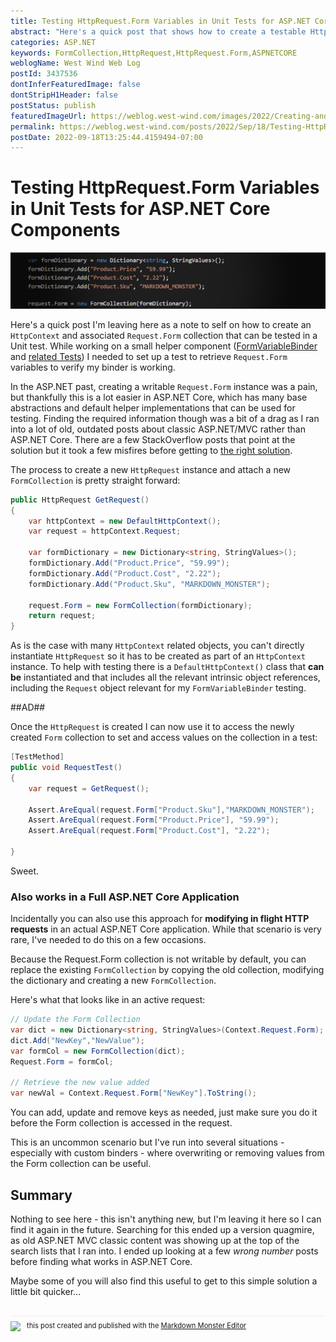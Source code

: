 ```yaml
---
title: Testing HttpRequest.Form Variables in Unit Tests for ASP.NET Core Components
abstract: "Here's a quick post that shows how to create a testable HttpRequest.Form collection so you can test form variables in a unit test. "
categories: ASP.NET
keywords: FormCollection,HttpRequest,HttpRequest.Form,ASPNETCORE
weblogName: West Wind Web Log
postId: 3437536
dontInferFeaturedImage: false
dontStripH1Header: false
postStatus: publish
featuredImageUrl: https://weblog.west-wind.com/images/2022/Creating-and-HttpRequest-Object-for-Testing-ASP.NET-Core-Request.Form-Values/Banner.png
permalink: https://weblog.west-wind.com/posts/2022/Sep/18/Testing-HttpRequestForm-Variables-in-Unit-Tests-for-ASPNET-Core-Components
postDate: 2022-09-18T13:25:44.4159494-07:00
---
```

# Testing HttpRequest.Form Variables in Unit Tests for ASP.NET Core Components

![](Banner.png)

Here's a quick post I'm leaving here as a note to self on how to create an `HttpContext` and associated `Request.Form` collection that can be tested in a Unit test. While working on a small helper component ([FormVariableBinder](https://github.com/RickStrahl/Westwind.AspNetCore/blob/master/Westwind.AspNetCore/Utilities/FormVariableBinder.cs) and  [related Tests](https://github.com/RickStrahl/Westwind.AspNetCore/blob/master/Westwind.AspNetCore.Tests/FormVariableBinderTests.cs)) I needed to set up a test to retrieve `Request.Form` variables to verify my binder is working.

In the ASP.NET past, creating a writable `Request.Form` instance was a pain, but thankfully this is a lot easier in ASP.NET Core, which has many base abstractions and default helper implementations that can be used for testing. Finding the required information though was a bit of a drag as I ran into a lot of old, outdated posts about classic ASP.NET/MVC rather than ASP.NET Core. There are a few StackOverflow posts that point at the solution but it took a few misfires before getting to [the right solution](https://stackoverflow.com/a/66536517/11197).

The process to create a new `HttpRequest` instance and attach a new `FormCollection` is pretty straight forward:

```csharp
public HttpRequest GetRequest()
{
    var httpContext = new DefaultHttpContext();
    var request = httpContext.Request;

    var formDictionary = new Dictionary<string, StringValues>();
    formDictionary.Add("Product.Price", "59.99");
    formDictionary.Add("Product.Cost", "2.22");
    formDictionary.Add("Product.Sku", "MARKDOWN_MONSTER");

    request.Form = new FormCollection(formDictionary); 
    return request;
}
```

As is the case with many `HttpContext` related objects, you can't directly instantiate `HttpRequest` so it has to be created as part of an `HttpContext` instance. To help with testing there is a `DefaultHttpContext()` class that **can be** instantiated and that includes all the relevant intrinsic object references, including  the `Request` object relevant for my `FormVariableBinder` testing.

##AD##

Once the `HttpRequest` is created I can now use it to access the newly created `Form` collection to set and access values on the collection in a test:

```csharp
[TestMethod]
public void RequestTest()
{
    var request = GetRequest();

    Assert.AreEqual(request.Form["Product.Sku"],"MARKDOWN_MONSTER");
    Assert.AreEqual(request.Form["Product.Price"], "59.99");
    Assert.AreEqual(request.Form["Product.Cost"], "2.22");

}
```

Sweet.

### Also works in a Full ASP.NET Core Application
Incidentally you can also use this approach for **modifying in flight HTTP requests** in an actual ASP.NET Core application. While that scenario is very rare, I've  needed to do this on a few occasions. 

Because the Request.Form collection is not writable by default, you can replace the existing `FormCollection` by copying the old collection, modifying the dictionary and creating a new `FormCollection`.

Here's what that looks like in an active request:

```csharp
// Update the Form Collection
var dict = new Dictionary<string, StringValues>(Context.Request.Form);
dict.Add("NewKey","NewValue");
var formCol = new FormCollection(dict);
Request.Form = formCol;

// Retrieve the new value added
var newVal = Context.Request.Form["NewKey"].ToString();
```

You can add, update and remove keys as needed, just make sure you do it before the Form collection is accessed in the request. 

This is an uncommon scenario but I've run into several situations - especially with custom binders - where overwriting or removing values from the Form collection can be useful.

## Summary
Nothing to see here - this isn't anything new, but I'm leaving it here so I can find it again in the future. Searching for this ended up a version quagmire, as old ASP.NET MVC classic content was showing up at the top of the search lists that I ran into. I ended up looking at a few *wrong number* posts before finding what works in ASP.NET Core.

Maybe some of you will also find this useful to get to this simple solution a little bit quicker...

<div style="margin-top: 30px;font-size: 0.8em;
            border-top: 1px solid #eee;padding-top: 8px;">
    <img src="https://markdownmonster.west-wind.com/favicon.png"
         style="height: 20px;float: left; margin-right: 10px;"/>
    this post created and published with the 
    <a href="https://markdownmonster.west-wind.com" 
       target="top">Markdown Monster Editor</a> 
</div>